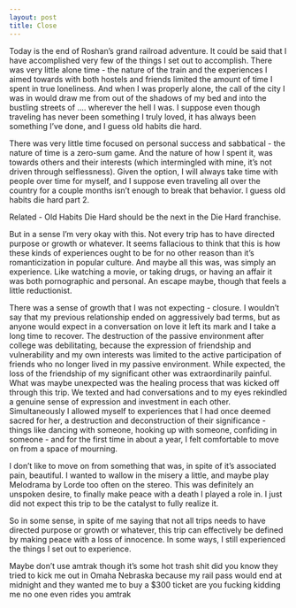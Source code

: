 ```yaml
---
layout: post
title: Close
---
```


Today is the end of Roshan’s grand railroad adventure. It could be said that I have accomplished very few of the things I set out to accomplish. There was very little alone time - the nature of the train and the experiences I aimed towards with both hostels and friends limited the amount of time I spent in true loneliness. And when I was properly alone, the call of the city I was in would draw me from out of the shadows of my bed and into the bustling streets of .... wherever the hell I was. I suppose even though traveling has never been something I truly loved, it has always been something I’ve done, and I guess old habits die hard.

There was very little time focused on personal success and sabbatical - the nature of time is a zero-sum game. And the nature of how I spent it, was towards others and their interests (which intermingled with mine, it’s not driven through selflessness). Given the option, I will always take time with people over time for myself, and I suppose even traveling all over the country for a couple months isn’t enough to break that behavior. I guess old habits die hard part 2. 

Related - Old Habits Die Hard should be the next in the Die Hard franchise.

But in a sense I’m very okay with this. Not every trip has to have directed purpose or growth or whatever. It seems fallacious to think that this is how these kinds of experiences ought to be for no other reason than it’s romanticization in popular culture. And maybe all this was, was simply an experience. Like watching a movie, or taking drugs, or having an affair it was both pornographic and personal. An escape maybe, though that feels a little reductionist. 

There was a sense of growth that I was not expecting - closure. I wouldn’t say that my previous relationship ended on aggressively bad terms, but as anyone would expect in a conversation on love it left its mark and I take a long time to recover. The destruction of the passive environment after college was debilitating, because the expression of friendship and vulnerability and my own interests was limited to the active participation of friends who no longer lived in my passive environment. While expected, the loss of the friendship of my significant other was extraordinarily painful.
What was maybe unexpected was the healing process that was kicked off through this trip. We texted and had conversations and to my eyes rekindled a genuine sense of expression and investment in each other. Simultaneously I allowed myself to experiences that I had once deemed sacred for her, a destruction and deconstruction of their significance - things like dancing with someone, hooking up with someone, confiding in someone - and for the first time in about a year, I felt comfortable to move on from a space of mourning.

I don’t like to move on from something that was, in spite of it’s associated pain, beautiful. I wanted to wallow in the misery a little, and maybe play Melodrama by Lorde too often on the stereo. This was definitely an unspoken desire, to finally make peace with a death I played a role in. I just did not expect this trip to be the catalyst to fully realize it. 

So in some sense, in spite of me saying that not all trips needs to have directed purpose or growth or whatever, this trip can effectively be defined by making peace with a loss of innocence. In some ways, I still experienced the things I set out to experience.

Maybe don’t use amtrak though it’s some hot trash shit did you know they tried to kick me out in Omaha Nebraska because my rail pass would end at midnight and they wanted me to buy a $300 ticket are you fucking kidding me no one even rides you amtrak 
